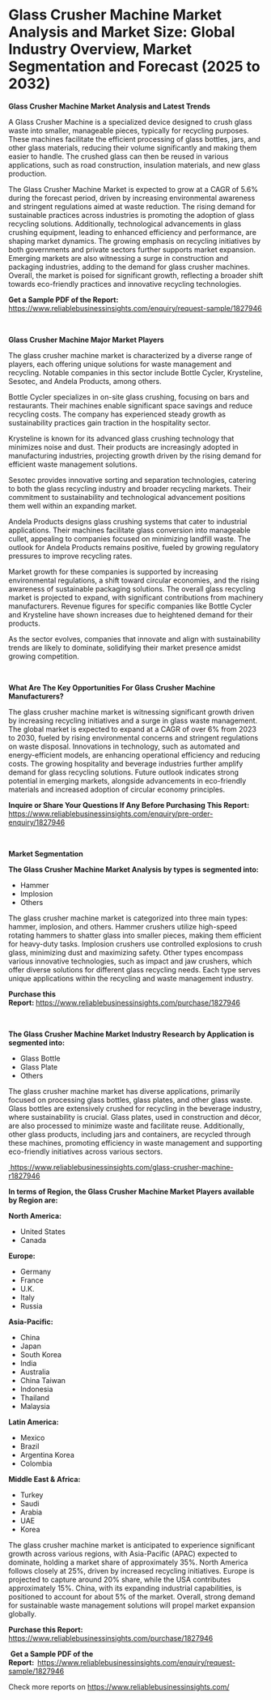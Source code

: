<p><h1>Glass Crusher Machine Market Analysis and Market Size: Global Industry Overview, Market Segmentation and Forecast (2025 to 2032)</h1></p><p><strong>Glass Crusher Machine Market Analysis and Latest Trends</strong></p>
<p><p>A Glass Crusher Machine is a specialized device designed to crush glass waste into smaller, manageable pieces, typically for recycling purposes. These machines facilitate the efficient processing of glass bottles, jars, and other glass materials, reducing their volume significantly and making them easier to handle. The crushed glass can then be reused in various applications, such as road construction, insulation materials, and new glass production.</p><p>The Glass Crusher Machine Market is expected to grow at a CAGR of 5.6% during the forecast period, driven by increasing environmental awareness and stringent regulations aimed at waste reduction. The rising demand for sustainable practices across industries is promoting the adoption of glass recycling solutions. Additionally, technological advancements in glass crushing equipment, leading to enhanced efficiency and performance, are shaping market dynamics. The growing emphasis on recycling initiatives by both governments and private sectors further supports market expansion. Emerging markets are also witnessing a surge in construction and packaging industries, adding to the demand for glass crusher machines. Overall, the market is poised for significant growth, reflecting a broader shift towards eco-friendly practices and innovative recycling technologies.</p></p>
<p><strong>Get a Sample PDF of the Report:&nbsp;</strong> <a href="https://www.reliablebusinessinsights.com/enquiry/request-sample/1827946?utm_campaign=1091&utm_medium=2&utm_source=Github&utm_content=ia&utm_term=09042025&utm_id=glass-crusher-machine">https://www.reliablebusinessinsights.com/enquiry/request-sample/1827946</a></p>
<p>&nbsp;</p>
<p><strong>Glass Crusher Machine Major Market Players</strong></p>
<p><p>The glass crusher machine market is characterized by a diverse range of players, each offering unique solutions for waste management and recycling. Notable companies in this sector include Bottle Cycler, Krysteline, Sesotec, and Andela Products, among others.</p><p>Bottle Cycler specializes in on-site glass crushing, focusing on bars and restaurants. Their machines enable significant space savings and reduce recycling costs. The company has experienced steady growth as sustainability practices gain traction in the hospitality sector.</p><p>Krysteline is known for its advanced glass crushing technology that minimizes noise and dust. Their products are increasingly adopted in manufacturing industries, projecting growth driven by the rising demand for efficient waste management solutions.</p><p>Sesotec provides innovative sorting and separation technologies, catering to both the glass recycling industry and broader recycling markets. Their commitment to sustainability and technological advancement positions them well within an expanding market.</p><p>Andela Products designs glass crushing systems that cater to industrial applications. Their machines facilitate glass conversion into manageable cullet, appealing to companies focused on minimizing landfill waste. The outlook for Andela Products remains positive, fueled by growing regulatory pressures to improve recycling rates.</p><p>Market growth for these companies is supported by increasing environmental regulations, a shift toward circular economies, and the rising awareness of sustainable packaging solutions. The overall glass recycling market is projected to expand, with significant contributions from machinery manufacturers. Revenue figures for specific companies like Bottle Cycler and Krysteline have shown increases due to heightened demand for their products.</p><p>As the sector evolves, companies that innovate and align with sustainability trends are likely to dominate, solidifying their market presence amidst growing competition.</p></p>
<p>&nbsp;</p>
<p><strong>What Are The Key Opportunities For Glass Crusher Machine Manufacturers?</strong></p>
<p><p>The glass crusher machine market is witnessing significant growth driven by increasing recycling initiatives and a surge in glass waste management. The global market is expected to expand at a CAGR of over 6% from 2023 to 2030, fueled by rising environmental concerns and stringent regulations on waste disposal. Innovations in technology, such as automated and energy-efficient models, are enhancing operational efficiency and reducing costs. The growing hospitality and beverage industries further amplify demand for glass recycling solutions. Future outlook indicates strong potential in emerging markets, alongside advancements in eco-friendly materials and increased adoption of circular economy principles.</p></p>
<p><strong>Inquire or Share Your Questions If Any Before Purchasing This Report:</strong> <a href="https://www.reliablebusinessinsights.com/enquiry/pre-order-enquiry/1827946?utm_campaign=1091&utm_medium=2&utm_source=Github&utm_content=ia&utm_term=09042025&utm_id=glass-crusher-machine">https://www.reliablebusinessinsights.com/enquiry/pre-order-enquiry/1827946</a></p>
<p>&nbsp;</p>
<p><strong>Market Segmentation</strong></p>
<p><strong>The Glass Crusher Machine Market Analysis by types is segmented into:</strong></p>
<p><ul><li>Hammer</li><li>Implosion</li><li>Others</li></ul></p>
<p><p>The glass crusher machine market is categorized into three main types: hammer, implosion, and others. Hammer crushers utilize high-speed rotating hammers to shatter glass into smaller pieces, making them efficient for heavy-duty tasks. Implosion crushers use controlled explosions to crush glass, minimizing dust and maximizing safety. Other types encompass various innovative technologies, such as impact and jaw crushers, which offer diverse solutions for different glass recycling needs. Each type serves unique applications within the recycling and waste management industry.</p></p>
<p><strong>Purchase this Report:&nbsp;</strong><a href="https://www.reliablebusinessinsights.com/purchase/1827946?utm_campaign=1091&utm_medium=2&utm_source=Github&utm_content=ia&utm_term=09042025&utm_id=glass-crusher-machine">https://www.reliablebusinessinsights.com/purchase/1827946</a></p>
<p>&nbsp;</p>
<p><strong>The Glass Crusher Machine Market Industry Research by Application is segmented into:</strong></p>
<p><ul><li>Glass Bottle</li><li>Glass Plate</li><li>Others</li></ul></p>
<p><p>The glass crusher machine market has diverse applications, primarily focused on processing glass bottles, glass plates, and other glass waste. Glass bottles are extensively crushed for recycling in the beverage industry, where sustainability is crucial. Glass plates, used in construction and décor, are also processed to minimize waste and facilitate reuse. Additionally, other glass products, including jars and containers, are recycled through these machines, promoting efficiency in waste management and supporting eco-friendly initiatives across various sectors.</p></p>
<p><a href="https://www.reliablebusinessinsights.com/glass-crusher-machine-r1827946?utm_campaign=1091&utm_medium=2&utm_source=Github&utm_content=ia&utm_term=09042025&utm_id=glass-crusher-machine">&nbsp;https://www.reliablebusinessinsights.com/glass-crusher-machine-r1827946</a></p>
<p><strong>In terms of Region, the Glass Crusher Machine Market Players available by Region are:</strong></p>
<p>
    <p> <strong> North America: </strong>
        <ul>
            <li>United States</li>
            <li>Canada</li>
        </ul>
        </p> 
    <p> <strong> Europe: </strong>
        <ul>
            <li>Germany</li>
            <li>France</li>
            <li>U.K.</li>
            <li>Italy</li>
            <li>Russia</li>
        </ul>
        </p> 
    <p> <strong> Asia-Pacific: </strong>
        <ul>
            <li>China</li>
            <li>Japan</li>
            <li>South Korea</li>
            <li>India</li>
            <li>Australia</li>
            <li>China Taiwan</li>
            <li>Indonesia</li>
            <li>Thailand</li>
            <li>Malaysia</li>
        </ul>
        </p> 
    <p> <strong> Latin America: </strong>
        <ul>
            <li>Mexico</li>
            <li>Brazil</li>
            <li>Argentina Korea</li>
            <li>Colombia</li>
        </ul>
        </p> 
    <p> <strong> Middle East & Africa: </strong>
        <ul>
            <li>Turkey</li>
            <li>Saudi</li>
            <li>Arabia</li>
            <li>UAE</li>
            <li>Korea</li>
        </ul>
    </p>
    </p>
<p><p>The glass crusher machine market is anticipated to experience significant growth across various regions, with Asia-Pacific (APAC) expected to dominate, holding a market share of approximately 35%. North America follows closely at 25%, driven by increased recycling initiatives. Europe is projected to capture around 20% share, while the USA contributes approximately 15%. China, with its expanding industrial capabilities, is positioned to account for about 5% of the market. Overall, strong demand for sustainable waste management solutions will propel market expansion globally.</p></p>
<p><strong>Purchase this Report: </strong><a href="https://www.reliablebusinessinsights.com/purchase/1827946?utm_campaign=1091&utm_medium=2&utm_source=Github&utm_content=ia&utm_term=09042025&utm_id=glass-crusher-machine">https://www.reliablebusinessinsights.com/purchase/1827946</a></p>
<p>&nbsp;<strong>Get a Sample PDF of the Report:&nbsp;&nbsp;</strong><a href="https://www.reliablebusinessinsights.com/enquiry/request-sample/1827946?utm_campaign=1091&utm_medium=2&utm_source=Github&utm_content=ia&utm_term=09042025&utm_id=glass-crusher-machine">https://www.reliablebusinessinsights.com/enquiry/request-sample/1827946</a></p>
<p><strong></strong></p>
<p>Check more reports on <a href="https://www.reliablebusinessinsights.com/?utm_campaign=1091&utm_medium=2&utm_source=Github&utm_content=ia&utm_term=09042025&utm_id=glass-crusher-machine">https://www.reliablebusinessinsights.com/</a></p>